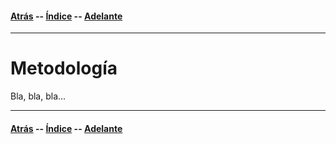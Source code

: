 #### [Atrás](introduccion.ms) -- [Índice](index.ms) -- [Adelante](datos.ms)
***

# Metodología

Bla, bla, bla...

***
#### [Atrás](introduccion.ms) -- [Índice](index.ms) -- [Adelante](datos.ms)
